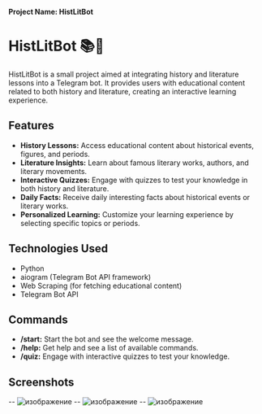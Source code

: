 **Project Name: HistLitBot**

# HistLitBot 📚🤖

HistLitBot is a small project aimed at integrating history and literature lessons into a Telegram bot. It provides users with educational content related to both history and literature, creating an interactive learning experience.

## Features

- **History Lessons:** Access educational content about historical events, figures, and periods.
- **Literature Insights:** Learn about famous literary works, authors, and literary movements.
- **Interactive Quizzes:** Engage with quizzes to test your knowledge in both history and literature.
- **Daily Facts:** Receive daily interesting facts about historical events or literary works.
- **Personalized Learning:** Customize your learning experience by selecting specific topics or periods.

## Technologies Used

- Python
- aiogram (Telegram Bot API framework)
- Web Scraping (for fetching educational content)
- Telegram Bot API

## Commands

- **/start:** Start the bot and see the welcome message.
- **/help:** Get help and see a list of available commands.
- **/quiz:** Engage with interactive quizzes to test your knowledge.

## Screenshots

-- ![изображение](https://github.com/Meorwik/HistoryLiteratureTsor/assets/104008026/ad4ccc26-147c-475d-adb1-c092b0e00571)
-- ![изображение](https://github.com/Meorwik/HistoryLiteratureTsor/assets/104008026/162bdeb7-6ad5-4b27-a8ae-d305bb23bad3)
-- ![изображение](https://github.com/Meorwik/HistoryLiteratureTsor/assets/104008026/dfd6b4e6-6c58-423d-869b-45178a60730d)

